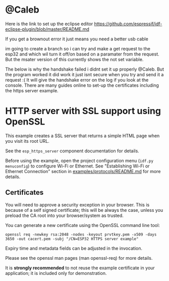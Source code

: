 # @Caleb

Here is the link to set up the eclipse editor
https://github.com/espressif/idf-eclipse-plugin/blob/master/README.md

If you get a brownout error it just means you need a better usb cable

im going to create a branch so i can try and make a get request to the esp32 and which wil turn it off/on based on a paramater from the request. But the msater version of this currently shows the not set variable. 

The below is why the handshake failed i didnt set it up properly @Caleb. But the program worked it did work it just isnt secure when you try and send it a request :(
It will give the handshake error on the log if you look at the console. There are many guides online to set-up the certificates including the https server example. 

# HTTP server with SSL support using OpenSSL

This example creates a SSL server that returns a simple HTML page when you visit its root URL.

See the `esp_https_server` component documentation for details.

Before using the example, open the project configuration menu (`idf.py menuconfig`) to configure Wi-Fi or Ethernet. See "Establishing Wi-Fi or Ethernet Connection" section in [examples/protocols/README.md](../README.md) for more details.

## Certificates

You will need to approve a security exception in your browser. This is because of a self signed
certificate; this will be always the case, unless you preload the CA root into your browser/system
as trusted.

You can generate a new certificate using the OpenSSL command line tool:

```
openssl req -newkey rsa:2048 -nodes -keyout prvtkey.pem -x509 -days 3650 -out cacert.pem -subj "/CN=ESP32 HTTPS server example"
```

Expiry time and metadata fields can be adjusted in the invocation.

Please see the openssl man pages (man openssl-req) for more details.

It is **strongly recommended** to not reuse the example certificate in your application;
it is included only for demonstration.


